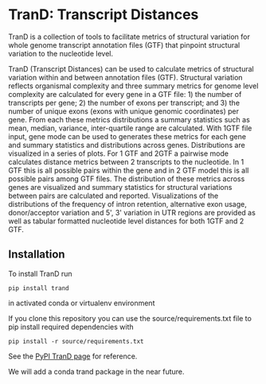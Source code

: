 # TranD: Transcript Distances

TranD is a collection of tools to facilitate metrics of structural variation for whole genome
transcript annotation files (GTF) that pinpoint structural variation to the nucleotide level.

TranD (Transcript Distances) can be used to calculate metrics of structural variation within and
between annotation files (GTF). Structural variation reflects organismal complexity and three
summary metrics for genome level complexity are calculated for every gene in a GTF file:  1) the
number of transcripts per gene; 2) the number of exons per transcript; and 3) the number of
unique exons (exons with unique genomic coordinates) per gene. From each these metrics
distributions a summary statistics such as mean, median, variance, inter-quartile range are
calculated. With 1GTF file input, gene mode can be used to generates these metrics for each gene
and summary statistics and distributions across genes. Distributions are visualized in a series
of plots.  For 1 GTF and 2GTF a pairwise mode calculates distance metrics between 2 transcripts
to the nucleotide.  In 1 GTF this is all possible pairs within the gene and in 2 GTF model this
is all possible pairs among GTF files. The distribution of these metrics across genes are
visualized and summary statistics for structural variations between pairs are calculated and
reported.  Visualizations of the distributions of the frequency of intron retention, alternative
exon usage, donor/acceptor variation and 5', 3' variation in UTR regions are provided as well as
tabular formatted nucleotide level distances for both 1GTF and 2 GTF.

## Installation

To install TranD run
```
pip install trand
```
in activated conda or virtualenv environment

If you clone this repository you can use the source/requirements.txt file to pip install required dependencies with
```
pip install -r source/requirements.txt
```
See the [PyPI TranD page](https://pypi.org/project/trand/) for reference.

We will add a conda trand package in the near future.
